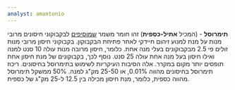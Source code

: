 ```yaml
---
analyst: amantonio
---
```


**תימרוסל** - (המכיל **אתיל-כספית**) זהו חומר משמר [שמוסיפים](https://www.ncbi.nlm.nih.gov/pmc/articles/PMC2572331) לבקבוקוני חיסונים מרובי מנות על מנת למנוע זיהום חיידקי לאחר פתיחת הבקבוקון. בקבוקוני חיסון מרובי מנות זולים פי 2.5 מבקבוקונים בעלי מנה אחת. כלומר, חיסון מרובה מנות עולה 10 סנט למנה ואילו חיסון בעל מנה אחת עולה 25 סנט. נוסף לכך, בקבוקונים של מנת חיסון אחת תופסים יותר מקום במקרר. אלה הסיבות העיקריות לשימוש בתימרוסל בחיסונים. ריכוז תימרוסל בחיסונים מהווה 0.01%, או 25-50 מק"ג למנה. 50% ממשקל תימרוסל מהווה כספית, כלומר, מנת חיסון מכילה בין 12.5 ל-25 מק"ג של כספית.
